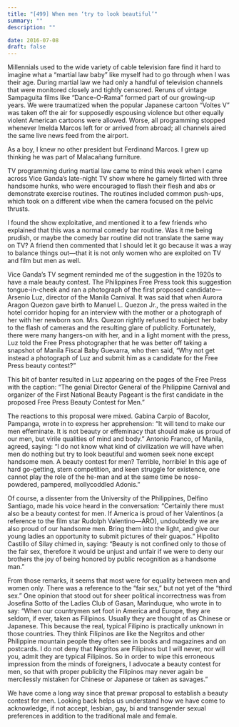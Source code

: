 ```yaml
---
title: "[499] When men ‘try to look beautiful’"
summary: ""
description: ""

date: 2016-07-08
draft: false
---
```


Millennials used to the wide variety of cable television fare find it hard to imagine what a “martial law baby” like myself had to go through when I was their age. During martial law we had only a handful of television channels that were monitored closely and tightly censored. Reruns of vintage Sampaguita films like “Dance-O-Rama” formed part of our growing-up years. We were traumatized when the popular Japanese cartoon “Voltes V” was taken off the air for supposedly espousing violence but other equally violent American cartoons were allowed. Worse, all programming stopped whenever Imelda Marcos left for or arrived from abroad; all channels aired the same live news feed from the airport.

As a boy, I knew no other president but Ferdinand Marcos. I grew up thinking he was part of Malacañang furniture.

TV programming during martial law came to mind this week when I came across Vice Ganda’s late-night TV show where he gamely flirted with three handsome hunks, who were encouraged to flash their flesh and abs or demonstrate exercise routines. The routines included common push-ups, which took on a different vibe when the camera focused on the pelvic thrusts.

I found the show exploitative, and mentioned it to a few friends who explained that this was a normal comedy bar routine. Was it me being prudish, or maybe the comedy bar routine did not translate the same way on TV? A friend then commented that I should let it go because it was a way to balance things out—that it is not only women who are exploited on TV and film but men as well.

Vice Ganda’s TV segment reminded me of the suggestion in the 1920s to have a male beauty contest. The Philippines Free Press took this suggestion tongue-in-cheek and ran a photograph of the first proposed candidate—Arsenio Luz, director of the Manila Carnival. It was said that when Aurora Aragon Quezon gave birth to Manuel L. Quezon Jr., the press waited in the hotel corridor hoping for an interview with the mother or a photograph of her with her newborn son. Mrs. Quezon rightly refused to subject her baby to the flash of cameras and the resulting glare of publicity. Fortunately, there were many hangers-on with her, and in a light moment with the press, Luz told the Free Press photographer that he was better off taking a snapshot of Manila Fiscal Baby Guevarra, who then said, “Why not get instead a photograph of Luz and submit him as a candidate for the Free Press beauty contest?”

This bit of banter resulted in Luz appearing on the pages of the Free Press with the caption: “The genial Director General of the Philippine Carnival and organizer of the First National Beauty Pageant is the first candidate in the proposed Free Press Beauty Contest for Men.”

The reactions to this proposal were mixed. Gabina Carpio of Bacolor, Pampanga, wrote in to express her apprehension: “It will tend to make our men effeminate. It is not beauty or effeminacy that should make us proud of our men, but virile qualities of mind and body.” Antonio Franco, of Manila, agreed, saying: “I do not know what kind of civilization we will have when men do nothing but try to look beautiful and women seek none except handsome men. A beauty contest for men? Terrible, horrible! In this age of hard go-getting, stern competition, and keen struggle for existence, one cannot play the role of the he-man and at the same time be nose-powdered, pampered, mollycoddled Adonis.”

Of course, a dissenter from the University of the Philippines, Delfino Santiago, made his voice heard in the conversation: “Certainly there must also be a beauty contest for men. If America is proud of her Valentinos (a reference to the film star Rudolph Valentino—ARO), undoubtedly we are also proud of our handsome men. Bring them into the light, and give our young ladies an opportunity to submit pictures of their guapos.” Hipolito Castillo of Silay chimed in, saying: “Beauty is not confined only to those of the fair sex, therefore it would be unjust and unfair if we were to deny our brothers the joy of being honored by public recognition as a handsome man.”

From those remarks, it seems that most were for equality between men and women only. There was a reference to the “fair sex,” but not yet of the “third sex.” One opinion that stood out for sheer political incorrectness was from Josefina Sotto of the Ladies Club of Gasan, Marinduque, who wrote in to say: “When our countrymen set foot in America and Europe, they are seldom, if ever, taken as Filipinos. Usually they are thought of as Chinese or Japanese. This because the real, typical Filipino is practically unknown in those countries. They think Filipinos are like the Negritos and other Philippine mountain people they often see in books and magazines and on postcards. I do not deny that Negritos are Filipinos but I will never, nor will you, admit they are typical Filipinos. So in order to wipe this erroneous impression from the minds of foreigners, I advocate a beauty contest for men, so that with proper publicity the Filipinos may never again be mercilessly mistaken for Chinese or Japanese or taken as savages.”

We have come a long way since that prewar proposal to establish a beauty contest for men. Looking back helps us understand how we have come to acknowledge, if not accept, lesbian, gay, bi and transgender sexual preferences in addition to the traditional male and female.
